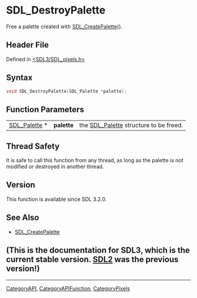 # SDL_DestroyPalette

Free a palette created with [SDL_CreatePalette](SDL_CreatePalette)().

## Header File

Defined in [<SDL3/SDL_pixels.h>](https://github.com/libsdl-org/SDL/blob/main/include/SDL3/SDL_pixels.h)

## Syntax

```c
void SDL_DestroyPalette(SDL_Palette *palette);
```

## Function Parameters

|                              |             |                                                       |
| ---------------------------- | ----------- | ----------------------------------------------------- |
| [SDL_Palette](SDL_Palette) * | **palette** | the [SDL_Palette](SDL_Palette) structure to be freed. |

## Thread Safety

It is safe to call this function from any thread, as long as the palette is
not modified or destroyed in another thread.

## Version

This function is available since SDL 3.2.0.

## See Also

- [SDL_CreatePalette](SDL_CreatePalette)


## (This is the documentation for SDL3, which is the current stable version. [SDL2](https://wiki.libsdl.org/SDL2/) was the previous version!)



----
[CategoryAPI](CategoryAPI), [CategoryAPIFunction](CategoryAPIFunction), [CategoryPixels](CategoryPixels)

